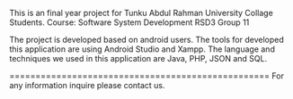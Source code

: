 This is an final year project for Tunku Abdul Rahman University Collage Students.
Course: Software System Development RSD3 Group 11

The project is developed based on android users.
The tools for developed this application are using Android Studio and Xampp.
The language and techniques we used in this application are Java, PHP, JSON and SQL.



==================================================
For any information inquire please contact us.
